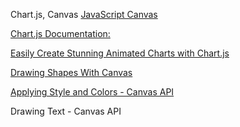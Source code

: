 Chart.js, Canvas
[JavaScript Canvas](https://www.javascripttutorial.net/web-apis/javascript-canvas/)

[Chart.js Documentation:](http://www.chartjs.org/docs/)

[Easily Create Stunning Animated Charts with Chart.js](https://www.webdesignerdepot.com/2013/11/easily-create-stunning-animated-charts-with-chart-js/)

[Drawing Shapes With Canvas](https://developer.mozilla.org/en-US/docs/Web/API/Canvas_API/Tutorial/Drawing_shapes)

[Applying Style and Colors - Canvas API](https://developer.mozilla.org/en-US/docs/Web/API/Canvas_API/Tutorial/Applying_styles_and_colors)

Drawing Text - Canvas API
